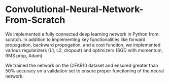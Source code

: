 # Convolutional-Neural-Network-From-Scratch

We implemented a fully connected deep learning network in Python from scratch. In addition to implementing key functionalities like forward propagation, backward propogation, and a cost function, we implemented various regularizers (L1, L2, dropout) and optimizers (SGD with momentum, RMS prop, Adam).  

We trained the network on the CIFAR10 dataset and ensured greater than 50% accuracy on a validation set to ensure proper functioning of the neural network.
